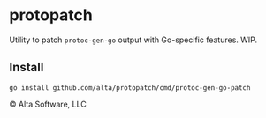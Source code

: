 # protopatch

Utility to patch `protoc-gen-go` output with Go-specific features. WIP.

## Install

`go install github.com/alta/protopatch/cmd/protoc-gen-go-patch`

© Alta Software, LLC
